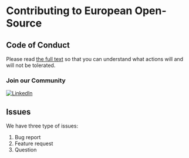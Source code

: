 # Contributing to European Open-Source

## Code of Conduct

Please read [the full text](https://github.com/european-opensource/europeanopensource.eu/blob/main/CODE_OF_CONDUCT.md) so that you can understand what actions will and will not be tolerated.

### Join our Community

[![LinkedIn](https://img.shields.io/badge/Linkedin-0A66C2?style=for-the-badge&logo=linkedin&logoColor=white)](https://www.linkedin.com/company/european-open-source)

## Issues

We have three type of issues:

1. Bug report
2. Feature request
3. Question

